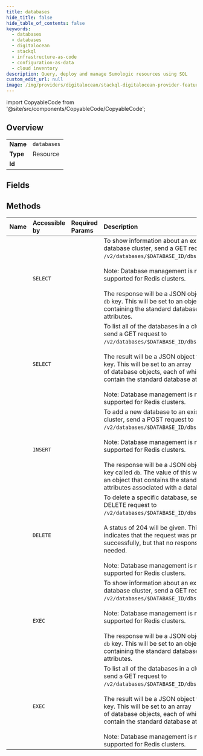 ```yaml
---
title: databases
hide_title: false
hide_table_of_contents: false
keywords:
  - databases
  - databases
  - digitalocean    
  - stackql
  - infrastructure-as-code
  - configuration-as-data
  - cloud inventory
description: Query, deploy and manage Sumologic resources using SQL
custom_edit_url: null
image: /img/providers/digitalocean/stackql-digitalocean-provider-featured-image.png
---
```


import CopyableCode from '@site/src/components/CopyableCode/CopyableCode';




## Overview
<table><tbody>
<tr><td><b>Name</b></td><td><code>databases</code></td></tr>
<tr><td><b>Type</b></td><td>Resource</td></tr>
<tr><td><b>Id</b></td><td><CopyableCode code="digitalocean.databases.databases" /></td></tr>
</tbody></table>

## Fields
## Methods
| Name | Accessible by | Required Params | Description |
|:-----|:--------------|:----------------|:------------|
| <CopyableCode code="get" /> | `SELECT` | <CopyableCode code="database_cluster_uuid, database_name" /> | To show information about an existing database cluster, send a GET request to<br />`/v2/databases/$DATABASE_ID/dbs/$DB_NAME`.<br /><br />Note: Database management is not supported for Redis clusters.<br /><br />The response will be a JSON object with a `db` key. This will be set to an object<br />containing the standard database attributes.<br /> |
| <CopyableCode code="list" /> | `SELECT` | <CopyableCode code="database_cluster_uuid" /> | To list all of the databases in a clusters, send a GET request to<br />`/v2/databases/$DATABASE_ID/dbs`.<br /><br />The result will be a JSON object with a `dbs` key. This will be set to an array<br />of database objects, each of which will contain the standard database attributes.<br /><br />Note: Database management is not supported for Redis clusters.<br /> |
| <CopyableCode code="add" /> | `INSERT` | <CopyableCode code="database_cluster_uuid, data__name" /> | To add a new database to an existing cluster, send a POST request to<br />`/v2/databases/$DATABASE_ID/dbs`.<br /><br />Note: Database management is not supported for Redis clusters.<br /><br />The response will be a JSON object with a key called `db`. The value of this will be<br />an object that contains the standard attributes associated with a database.<br /> |
| <CopyableCode code="delete" /> | `DELETE` | <CopyableCode code="database_cluster_uuid, database_name" /> | To delete a specific database, send a DELETE request to<br />`/v2/databases/$DATABASE_ID/dbs/$DB_NAME`.<br /><br />A status of 204 will be given. This indicates that the request was processed<br />successfully, but that no response body is needed.<br /><br />Note: Database management is not supported for Redis clusters.<br /> |
| <CopyableCode code="_get" /> | `EXEC` | <CopyableCode code="database_cluster_uuid, database_name" /> | To show information about an existing database cluster, send a GET request to<br />`/v2/databases/$DATABASE_ID/dbs/$DB_NAME`.<br /><br />Note: Database management is not supported for Redis clusters.<br /><br />The response will be a JSON object with a `db` key. This will be set to an object<br />containing the standard database attributes.<br /> |
| <CopyableCode code="_list" /> | `EXEC` | <CopyableCode code="database_cluster_uuid" /> | To list all of the databases in a clusters, send a GET request to<br />`/v2/databases/$DATABASE_ID/dbs`.<br /><br />The result will be a JSON object with a `dbs` key. This will be set to an array<br />of database objects, each of which will contain the standard database attributes.<br /><br />Note: Database management is not supported for Redis clusters.<br /> |
